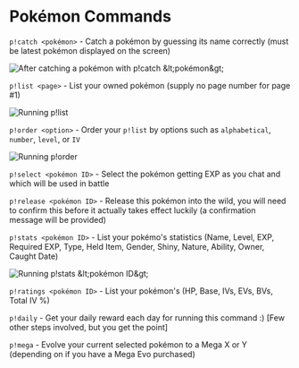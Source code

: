 # Pokémon Commands

`p!catch <pokémon>` - Catch a pokémon by guessing its name correctly \(must be latest pokémon displayed on the screen\)

![After catching a pok&#xE9;mon with p!catch &amp;lt;pok&#xE9;mon&amp;gt; ](https://i.gyazo.com/3de2d230e69a1452c3245ae8acec40d0.png)

`p!list <page>` - List your owned pokémon \(supply no page number for page \#1\)

![Running p!list](https://i.gyazo.com/9e55a784fdcfa8513955f14a6a59b70e.png)

`p!order <option>` - Order your `p!list` by options such as `alphabetical`, `number`, `level`, or `IV`

![Running p!order](https://i.gyazo.com/7d3185c257329990a083f64b9ae0ca8c.png)

`p!select <pokémon ID>` - Select the pokémon getting EXP as you chat and which will be used in battle

`p!release <pokémon ID>` - Release this pokémon into the wild, you will need to confirm this before it actually takes effect luckily \(a confirmation message will be provided\)

`p!stats <pokémon ID>` - List your pokémo's statistics \(Name, Level, EXP, Required EXP, Type, Held Item, Gender, Shiny, Nature, Ability, Owner, Caught Date\)

![Running p!stats &amp;lt;pok&#xE9;mon ID&amp;gt;](https://i.gyazo.com/528a616846e1c35db260ade6c60970b8.png)

`p!ratings <pokémon ID>` - List your pokémon's \(HP, Base, IVs, EVs, BVs, Total IV %\)

`p!daily` - Get your daily reward each day for running this command :\) \[Few other steps involved, but you get the point\]

`p!mega` - Evolve your current selected pokémon to a Mega X or Y \(depending on if you have a Mega Evo purchased\)



